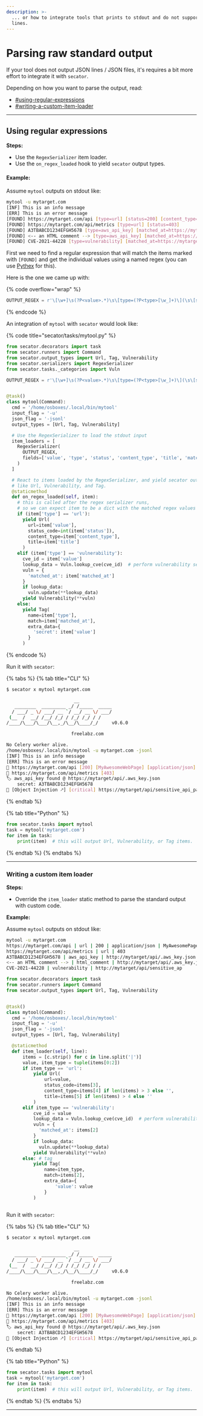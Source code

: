 ```yaml
---
description: >-
  ... or how to integrate tools that prints to stdout and do not support JSON
  lines.
---
```


# Parsing raw standard output

If your tool does not output JSON lines / JSON files, it's requires a bit more effort to integrate it with `secator`.

Depending on how you want to parse the output, read:

* [#using-regular-expressions](parsing-raw-standard-output.md#using-regular-expressions "mention")
* [#writing-a-custom-item-loader](parsing-raw-standard-output.md#writing-a-custom-item-loader "mention")

***

## Using regular expressions

**Steps:**

* Use the `RegexSerializer` item loader.
* Use the `on_regex_loaded` hook to yield `secator` output types.

#### **Example:**

Assume `mytool` outputs on stdout like:

```bash
mytool -u mytarget.com
[INF] This is an info message
[ERR] This is an error message
[FOUND] https://mytarget.com/api [type=url] [status=200] [content_type=application/json] [title=MyAwesomeWebPage]
[FOUND] https://mytarget.com/api/metrics [type=url] [status=403]
[FOUND] A3TBABCD1234EFGH5678 [type=aws_api_key] [matched_at=https://mytarget/api/.aws_key.json]
[FOUND] <-- an HTML comment --> [type=aws_api_key] [matched_at=https://mytarget/api/.aws_key.json]
[FOUND] CVE-2021-44228 [type=vulnerability] [matched_at=https://mytarget/api/sensitive_api_path]
```

First we need to find a regular expression that will match the items marked with `[FOUND]` and get the individual values using a named regex (you can use [Pythex](https://pythex.org) for this).

Here is the one we came up with:

{% code overflow="wrap" %}
```python
OUTPUT_REGEX = r'\[\w+]\s(?P<value>.*)\s\[type=(?P<type>[\w_]+)\](\s\[status=(?P<status>\d+)\])?(\s\[content_type=(?P<content_type>[\w\/]+)\])?(\s\[title=(?P<title>.*)\])?(\s\[matched_at=(?P<matched_at>.*)\])?'
```
{% endcode %}

An integration of `mytool` with `secator` would look like:

{% code title="secator/tasks/mytool.py" %}
```python
from secator.decorators import task
from secator.runners import Command
from secator.output_types import Url, Tag, Vulnerability
from secator.serializers import RegexSerializer
from secator.tasks._categories import Vuln

OUTPUT_REGEX = r'\[\w+]\s(?P<value>.*)\s\[type=(?P<type>[\w_]+)\](\s\[status=(?P<status>\d+)\])?(\s\[content_type=(?P<content_type>[\w\/]+)\])?(\s\[title=(?P<title>.*)\])?(\s\[matched_at=(?P<matched_at>.*)\])?'


@task()
class mytool(Command):
  cmd = '/home/osboxes/.local/bin/mytool'
  input_flag = '-u'
  json_flag = '-jsonl'
  output_types = [Url, Tag, Vulnerability]

  # Use the RegexSerializer to load the stdout input
  item_loaders = [
    RegexSerializer(
      OUTPUT_REGEX,
      fields=['value', 'type', 'status', 'content_type', 'title', 'matched_at']
    )
  ]

  # React to items loaded by the RegexSerializer, and yield secator output types
  # like Url, Vulnerability, and Tag.
  @staticmethod
  def on_regex_loaded(self, item):
    # this is called after the regex serializer runs,
    # so we can expect item to be a dict with the matched regex values
    if (item['type'] == 'url'):
      yield Url(
        url=item['value'],
        status_code=int(item['status']),
        content_type=item['content_type'],
        title=item['title']
      )
    elif (item['type'] == 'vulnerability'):
      cve_id = item['value']
      lookup_data = Vuln.lookup_cve(cve_id)  # perform vulnerability search
      vuln = {
        'matched_at': item['matched_at']
      }
      if lookup_data:
        vuln.update(**lookup_data)
      yield Vulnerability(**vuln)
    else:
      yield Tag(
        name=item['type'],
        match=item['matched_at'],
        extra_data={
          'secret': item['value']
        }
      )

```
{% endcode %}

Run it with `secator`:

{% tabs %}
{% tab title="CLI" %}
```bash
$ secator x mytool mytarget.com

                         __            
   ________  _________ _/ /_____  _____
  / ___/ _ \/ ___/ __ `/ __/ __ \/ ___/
 (__  /  __/ /__/ /_/ / /_/ /_/ / /    
/____/\___/\___/\__,_/\__/\____/_/     v0.6.0

                        freelabz.com

No Celery worker alive.
/home/osboxes/.local/bin/mytool -u mytarget.com -jsonl
[INF] This is an info message
[ERR] This is an error message
🔗 https://mytarget.com/api [200] [MyAwesomeWebPage] [application/json]
🔗 https://mytarget.com/api/metrics [403]
🏷️ aws_api_key found @ https://mytarget/api/.aws_key.json
    secret: A3TBABCD1234EFGH5678
🚨 [Object Injection 🡕] [critical] https://mytarget/api/sensitive_api_path
```
{% endtab %}

{% tab title="Python" %}
```python
from secator.tasks import mytool
task = mytool('mytarget.com')
for item in task:
    print(item)  # this will output Url, Vulnerability, or Tag items.

```
{% endtab %}
{% endtabs %}

***

### Writing a custom item loader

**Steps:**

* Override the `item_loader` static method to parse the standard output with custom code.

**Example:**

Assume `mytool` outputs on stdout like:

```bash
mytool -u mytarget.com
https://mytarget.com/api | url | 200 | application/json | MyAwesomePage
https://mytarget.com/api/metrics | url | 403
A3TBABCD1234EFGH5678 | aws_api_key | http://mytarget/api/.aws_key.json
<-- an HTML comment --> | html_comment | http://mytarget/api/.aws_key.json
CVE-2021-44228 | vulnerability | http://mytarget/api/sensitive_ap
```

```python
from secator.decorators import task
from secator.runners import Command
from secator.output_types import Url, Tag, Vulnerability


@task()
class mytool(Command):
  cmd = '/home/osboxes/.local/bin/mytool'
  input_flag = '-u'
  json_flag = '-jsonl'
  output_types = [Url, Tag, Vulnerability]

  @staticmethod
  def item_loader(self, line):
      items = [c.strip() for c in line.split('|')]
      value, item_type = tuple(items[0:2])
      if item_type == 'url':
          yield Url(
              url=value,
              status_code=items[3],
              content_type=items[4] if len(items) > 3 else '',
              title=items[5] if len(items) > 4 else ''
          )
      elif item_type == 'vulnerability':
          cve_id = value
          lookup_data = Vuln.lookup_cve(cve_id)  # perform vulnerability search
          vuln = {
            'matched_at': items[2]
          }
          if lookup_data:
            vuln.update(**lookup_data)
          yield Vulnerability(**vuln)
      else: # tag
          yield Tag(
              name=item_type,
              match=items[2],
              extra_data={
                  'value': value
              }
          )
 
```

Run it with `secator`:

{% tabs %}
{% tab title="CLI" %}
```bash
$ secator x mytool mytarget.com

                         __            
   ________  _________ _/ /_____  _____
  / ___/ _ \/ ___/ __ `/ __/ __ \/ ___/
 (__  /  __/ /__/ /_/ / /_/ /_/ / /    
/____/\___/\___/\__,_/\__/\____/_/     v0.6.0

                        freelabz.com

No Celery worker alive.
/home/osboxes/.local/bin/mytool -u mytarget.com -jsonl
[INF] This is an info message
[ERR] This is an error message
🔗 https://mytarget.com/api [200] [MyAwesomeWebPage] [application/json]
🔗 https://mytarget.com/api/metrics [403]
🏷️ aws_api_key found @ https://mytarget/api/.aws_key.json
    secret: A3TBABCD1234EFGH5678
🚨 [Object Injection 🡕] [critical] https://mytarget/api/sensitive_api_path
```
{% endtab %}

{% tab title="Python" %}
```python
from secator.tasks import mytool
task = mytool('mytarget.com')
for item in task:
    print(item)  # this will output Url, Vulnerability, or Tag items.

```
{% endtab %}
{% endtabs %}

***
